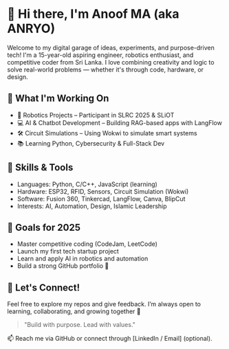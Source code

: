 # 👋 Hi there, I'm Anoof MA (aka ANRYO)

Welcome to my digital garage of ideas, experiments, and purpose-driven tech! I'm a 15-year-old aspiring engineer, robotics enthusiast, and competitive coder from Sri Lanka. I love combining creativity and logic to solve real-world problems — whether it's through code, hardware, or design.

## 🌟 What I'm Working On
- 🤖 Robotics Projects – Participant in SLRC 2025 & SLiOT
- 💻 AI & Chatbot Development – Building RAG-based apps with LangFlow
- 🛠️ Circuit Simulations – Using Wokwi to simulate smart systems
- 📚 Learning Python, Cybersecurity & Full-Stack Dev

## 🧠 Skills & Tools
- Languages: Python, C/C++, JavaScript (learning)
- Hardware: ESP32, RFID, Sensors, Circuit Simulation (Wokwi)
- Software: Fusion 360, Tinkercad, LangFlow, Canva, BlipCut
- Interests: AI, Automation, Design, Islamic Leadership

## 🚀 Goals for 2025
- Master competitive coding (CodeJam, LeetCode)
- Launch my first tech startup project
- Learn and apply AI in robotics and automation
- Build a strong GitHub portfolio 🌱

## 🤝 Let's Connect!
Feel free to explore my repos and give feedback. I’m always open to learning, collaborating, and growing together 🚀

> "Build with purpose. Lead with values."

📫 Reach me via GitHub or connect through [LinkedIn / Email] (optional).
